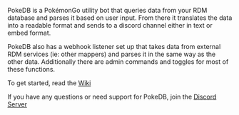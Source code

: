 PokeDB is a PokémonGo utility bot that queries data from your RDM database and parses it based on user input. From there it translates the data into a readable format and sends to a discord channel either in text or embed format.

PokeDB also has a webhook listener set up that takes data from external RDM services (ie: other mappers) and parses it in the same way as the other data. Additionally there are admin commands and toggles for most of these functions. 

To get started, read the [Wiki](https://github.com/spiri2/PokeDB/wiki)

If you have any questions or need support for PokeDB, join the [Discord Server](https://discord.gg/hqy8pwv5Dg)
